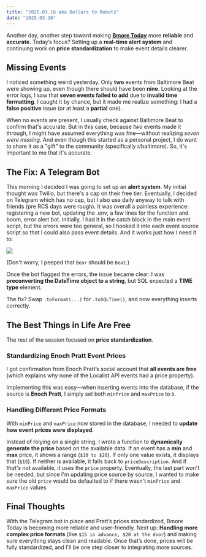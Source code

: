 ```yaml
---
title: "2025.03.16 aka Dollars to Robots"
date: "2025.03.16"
---
```


Another day, another step toward making [**Bmore Today**](https://bmoretoday.modamo.xyz/) more **reliable** and **accurate**. Today’s focus? Setting up a **real-time alert system** and continuing work on **price standardization** to make event details clearer.

## Missing Events

I noticed something weird yesterday. Only **two** events from Baltimore Beat were showing up, even though there should have been **nine**. Looking at the error logs, I saw that **seven events failed to add** due to **invalid time formatting**. I caught it by chance, but it made me realize something: I had a **false positive** issue (or at least a **partial** one).

When no events are present, I usually check against Baltimore Beat to confirm that's accurate. But in this case, because *two* events made it through, I might have assumed everything was fine—without realizing *seven were missing*. And even though this started as a personal project, I do want to share it as a "gift" to the community (specifically r/baltimore). So, it's important to me that it's accurate.

## The Fix: A Telegram Bot

This morning I decided I was going to set up an **alert system**. My initial thought was Twilio, but there's a cap on their free tier. Eventually, I decided on Telegram which has no cap, but I also use daily anyway to talk with friends (pre RCS days were rough). It was overall a painless experience: registering a new bot, updating the .env, a few lines for the function and boom, error alert bot. Initially, I had it in the catch block in the main event script, but the errors were too general, so I hooked it into each event source script so that I could also pass event details. And it works just how I need it to:

![](/images/telegramBot.png)

(Don't worry, I peeped that `Bear` should be `Beat`.)

Once the bot flagged the errors, the issue became clear: I was **preconverting the DateTime object to a string**, but SQL expected a **TIME type** element.

The fix? Swap `.toFormat(...)` for `.toSQLTime()`, and now everything inserts correctly.

## The Best Things in Life Are Free

The rest of the session focused on **price standardization**.

### Standardizing Enoch Pratt Event Prices

I got confirmation from Enoch Pratt’s social account that **all events are free** (which explains why none of the Localist API events had a price property).

Implementing this was easy—when inserting events into the database, if the source is **Enoch Pratt**, I simply set both `minPrice` and `maxPrice` to `0`.

### Handling Different Price Formats

With `minPrice` and `maxPrice` now stored in the database, I needed to **update how event prices were displayed**.

Instead of relying on a single string, I wrote a function to **dynamically generate the price** based on the available data. If an event has a **min** and **max** price, it shows a range (`$10 to $20`). If only one value exists, it displays that (`$15`). If neither is available, it falls back to `priceDescription`. And if _that's_ not available, it uses the `price` property. Eventually, the last part won't be needed, but since I'm updating price source by source, I wanted to make sure the old `price` would be defaulted to if there wasn't `minPrice` and `maxPrice` values

## Final Thoughts

With the Telegram bot in place and Pratt’s prices standardized, Bmore Today is becoming more reliable and user-friendly. Next up: **Handling more complex price formats** (like `$15 in advance, $20 at the door`) and making sure everything stays clean and readable. Once that’s done, prices will be fully standardized, and I'll be one step closer to integrating more sources.